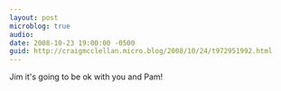 ```yaml
---
layout: post
microblog: true
audio: 
date: 2008-10-23 19:00:00 -0500
guid: http://craigmcclellan.micro.blog/2008/10/24/t972951992.html
---
```

Jim it's going to be ok with you and Pam!
